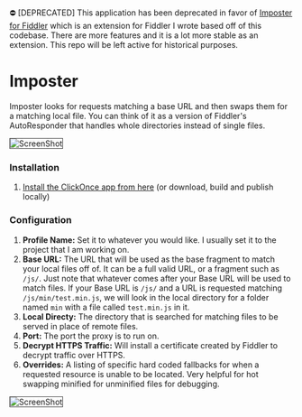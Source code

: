 :no_entry: [DEPRECATED] This application has been deprecated in favor of [Imposter for Fiddler](https://github.com/gotdibbs/Imposter.Fiddler) which is an extension for Fiddler I wrote based off of this codebase. There are more features and it is a lot more stable as an extension. This repo will be left active for historical purposes.

Imposter
========

Imposter looks for requests matching a base URL and then swaps them for a matching local file. You can think of it as a version of Fiddler's AutoResponder that handles whole directories instead of single files.

>
<img alt="ScreenShot" src="https://raw.github.com/gotdibbs/Imposter/master/Screenshot-main.png" style="border: 1px solid #444;" />

### Installation

1. [Install the ClickOnce app from here](https://raw.github.com/gotdibbs/Imposter/master/ClickOnce/setup.exe) (or download, build and publish locally)

### Configuration

1. **Profile Name:** Set it to whatever you would like. I usually set it to the project that I am working on.
2. **Base URL:** The URL that will be used as the base fragment to match your local files off of. It can be a full valid URL, or a fragment such as `/js/`. Just note that whatever comes after your Base URL will be used to match files. If your Base URL is `/js/` and a URL is requested matching `/js/min/test.min.js`, we will look in the local directory for a folder named `min` with a file called `test.min.js` in it.
3. **Local Directy:** The directory that is searched for matching files to be served in place of remote files.
4. **Port:** The port the proxy is to run on.
5. **Decrypt HTTPS Traffic:** Will install a certificate created by Fiddler to decrypt traffic over HTTPS.
6. **Overrides:** A listing of specific hard coded fallbacks for when a requested resource is unable to be located. Very helpful for hot swapping minified for unminified files for debugging.

>
<img alt="ScreenShot" src="https://raw.github.com/gotdibbs/Imposter/master/Screenshot-profile.png" style="border: 1px solid #444;" />

